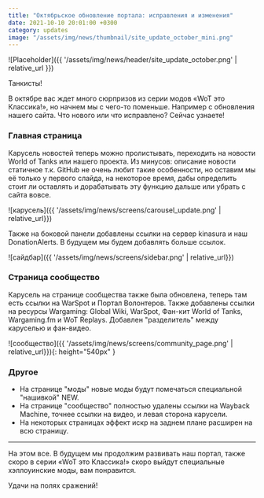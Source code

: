 ```yaml
---
title: "Октябрьское обновление портала: исправления и изменения"
date: 2021-10-10 20:01:00 +0300
category: updates
image: "/assets/img/news/thumbnail/site_update_october_mini.png"
---
```

<p style="display: none">"Живая" карусель, изменения на главной странице, сообщества и многое другое.</p>

![Placeholder]({{ '/assets/img/news/header/site_update_october.png' | relative_url }})

Танкисты!

В октябре вас ждет много сюрпризов из серии модов «WoT это Классика!», но начнем мы с чего-то поменьше. Например с обновления нашего сайта. Что нового или что исправлено? Сейчас узнаете!

### Главная страница

Карусель новостей теперь можно пролистывать, переходить на новости World of Tanks или нашего проекта. Из минусов: описание новости статичное т.к. GitHub не очень любит такие особенности, но оставим мы её только у первого слайда, на некоторое время, дабы определить стоит ли оставлять и дорабатывать эту функцию дальше или убрать с сайта вовсе.

![карусель]({{ '/assets/img/news/screens/carousel_update.png' | relative_url}})

Также на боковой панели добавлены ссылки на сервер kinasura и наш DonationAlerts. В будущем мы будем добавлять больше ссылок.

![сайдбар]({{ '/assets/img/news/screens/sidebar.png' | relative_url}})

### Страница сообщество

Карусель на странице сообщества также была обновлена, теперь там есть ссылки на WarSpot и Портал Волонтеров. Также добавлены ссылки на ресурсы Wargaming: Global Wiki, WarSpot, Фан-кит World of Tanks, Wargaming.fm и WoT Replays. Добавлен "разделитель" между каруселью и фан-видео.

![сообщество]({{ '/assets/img/news/screens/community_page.png' | relative_url}}){: height="540px" }

### Другое

- На странице "моды" новые моды будут помечаться специальной "нашивкой" NEW.
- На странице "сообщество" полностью удалены ссылки на Wayback Machine, точнее ссылки на видео, и левая сторона карусели.
- На некоторых страницах эффект искр на заднем плане расширен на всю страницу.

---

На этом все. В будущем мы продолжим развивать наш портал, также скоро в серии «WoT это Классика!» скоро выйдут специальные хэллоуинские моды, вам понравится.

Удачи на полях сражений!